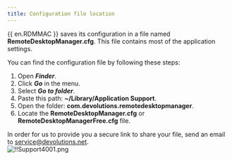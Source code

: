 ```yaml
---
title: Configuration file location
---
```

{{ en.RDMMAC }} saves its configuration in a file named **RemoteDesktopManager.cfg**. This file contains most of the application settings.  

You can find the configuration file by following these steps:  

1. Open ***Finder***. 
1. Click ***Go*** in the menu. 
1. Select ***Go to folder***. 
1. Paste this path: **~/Library/Application Support**. 
1. Open the folder: **com.devolutions.remotedesktopmanager**. 
1. Locate the **RemoteDesktopManager.cfg** or **RemoteDesktopManagerFree.cfg** file. 

In order for us to provide you a secure link to share your file, send an email to [service@devolutions.net](mailto:service@devolutions.net).  
![!!Support4001.png](https://webdevolutions.azureedge.net/docs/en/rdm/mac/Support4001.png) 

